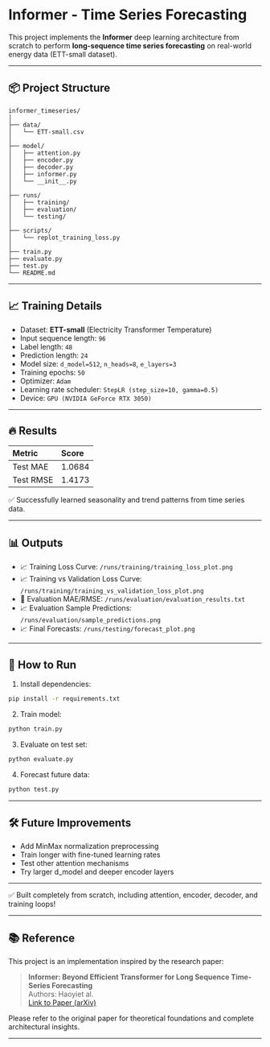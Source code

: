 
# Informer - Time Series Forecasting

This project implements the **Informer** deep learning architecture from scratch to perform **long-sequence time series forecasting** on real-world energy data (ETT-small dataset).

---

## 📦 Project Structure

```
informer_timeseries/
│
├── data/
│   └── ETT-small.csv
│
├── model/
│   ├── attention.py
│   ├── encoder.py
│   ├── decoder.py
│   ├── informer.py
│   └── __init__.py
│
├── runs/
│   ├── training/
│   ├── evaluation/
│   └── testing/
│
├── scripts/
│   └── replot_training_loss.py
│
├── train.py
├── evaluate.py
├── test.py
└── README.md
```

---

## 📈 Training Details

- Dataset: **ETT-small** (Electricity Transformer Temperature)
- Input sequence length: `96`
- Label length: `48`
- Prediction length: `24`
- Model size: `d_model=512`, `n_heads=8`, `e_layers=3`
- Training epochs: `50`
- Optimizer: `Adam`
- Learning rate scheduler: `StepLR (step_size=10, gamma=0.5)`
- Device: `GPU (NVIDIA GeForce RTX 3050)`

---

## 🔥 Results

| Metric | Score |
|:-------|:------|
| Test MAE | 1.0684 |
| Test RMSE | 1.4173 |

✅ Successfully learned seasonality and trend patterns from time series data.

---

## 📊 Outputs

- 📈 Training Loss Curve: `/runs/training/training_loss_plot.png`
- 📈 Training vs Validation Loss Curve: `/runs/training/training_vs_validation_loss_plot.png`
- 📄 Evaluation MAE/RMSE: `/runs/evaluation/evaluation_results.txt`
- 📈 Evaluation Sample Predictions: `/runs/evaluation/sample_predictions.png`
- 📈 Final Forecasts: `/runs/testing/forecast_plot.png`

---

## 🚀 How to Run

1. Install dependencies:

```bash
pip install -r requirements.txt
```

2. Train model:

```bash
python train.py
```

3. Evaluate on test set:

```bash
python evaluate.py
```

4. Forecast future data:

```bash
python test.py
```

---

## 🛠 Future Improvements

- Add MinMax normalization preprocessing
- Train longer with fine-tuned learning rates
- Test other attention mechanisms
- Try larger d_model and deeper encoder layers

---

✅ Built completely from scratch, including attention, encoder, decoder, and training loops!


 ---

## 📚 Reference

This project is an implementation inspired by the research paper:

> **Informer: Beyond Efficient Transformer for Long Sequence Time-Series Forecasting**  
> Authors: Haoyiet al.  
> [Link to Paper (arXiv)](https://arxiv.org/abs/2012.07436)

Please refer to the original paper for theoretical foundations and complete architectural insights.

---
